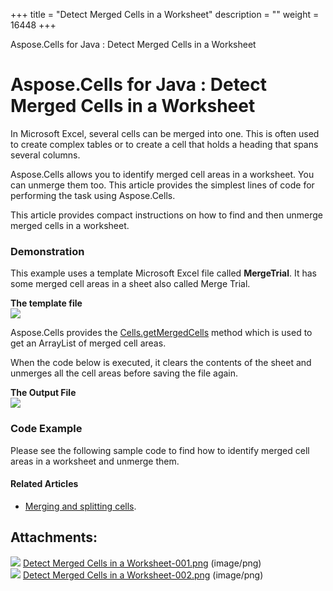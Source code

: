 +++
title = "Detect Merged Cells in a Worksheet" 
description = "" 
weight = 16448 
+++

Aspose.Cells for Java : Detect Merged Cells in a Worksheet  

# Aspose.Cells for Java : Detect Merged Cells in a Worksheet


In Microsoft Excel, several cells can be merged into one. This is often used to create complex tables or to create a cell that holds a heading that spans several columns.

Aspose.Cells allows you to identify merged cell areas in a worksheet. You can unmerge them too. This article provides the simplest lines of code for performing the task using Aspose.Cells.

This article provides compact instructions on how to find and then unmerge merged cells in a worksheet.

### Demonstration

This example uses a template Microsoft Excel file called **MergeTrial**. It has some merged cell areas in a sheet also called Merge Trial.  
  
**The template file**  
![](https://docs2.aspose.com/cells/java/attachments/5276681/5472889.png)

Aspose.Cells provides the [Cells.getMergedCells](https://apireference.aspose.com/java/cells/com.aspose.cells/cells#MergedCells) method which is used to get an ArrayList of merged cell areas.

When the code below is executed, it clears the contents of the sheet and unmerges all the cell areas before saving the file again.  
  
**The Output File**  
![](https://docs2.aspose.com/cells/java/attachments/5276681/5472888.png)

### Code Example

Please see the following sample code to find how to identify merged cell areas in a worksheet and unmerge them.


#### Related Articles

*   [Merging and splitting cells](https://docs2.aspose.com/cells/java/developerguide/data/merging+and+unmerging+cells).

## Attachments:

![](https://docs2.aspose.com/cells/java/images/icons/bullet_blue.gif) [Detect Merged Cells in a Worksheet-001.png](https://docs2.aspose.com/cells/java/attachments/5276681/5472889.png) (image/png)  
![](https://docs2.aspose.com/cells/java/images/icons/bullet_blue.gif) [Detect Merged Cells in a Worksheet-002.png](https://docs2.aspose.com/cells/java/attachments/5276681/5472888.png) (image/png)  

